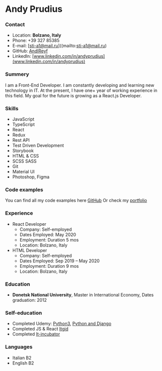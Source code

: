 # Andy Prudius
### Contact
* Location: __Bolzano, Italy__
* Phone: +39 327 85385
* E-mail: [sti-a1@mail.ru]((mailto:sti-a1@mail.ru)
* GitHub: [AndIReyf](https://github.com/AndIReyf)
* LinkedIn: [www.linkedin.com/in/andyprudius](www.linkedin.com/in/andyprudius)
  
### Summery
I am a Front-End Developer. I am constantly developing and learning new technology in IT. 
At the present, I have one+ year of working experience in this field. 
My goal for the future is growing as a React.js Developer.

### Skills
* JavaScript
* TypeScript
* React
* Redux
* Rest API
* Test Driven Development
* Storybook
* HTML & CSS
* SCSS SASS
* Git
* Material UI
* Photoshop, Figma

### Code examples
You can find all my code examples here [GitHub](https://github.com/AndIReyf)
Or check my [portfolio]()

### Experience
* React Developer
  * Company: Self-employed
  * Dates Employed: May 2020
  * Employment: Duration 5 mos
  * Location: Bolzano, Italy
* HTML Developer
  * Company: Self-employed
  * Dates Employed: Sep 2019 – May 2020
  * Employment: Duration 9 mos
  * Location: Bolzano, Italy
  
### Education
* __Donetsk National University__, Master in International Economy, Dates graduation: 2012

### Self-education
* Completed Udemy: [Python3](https://www.udemy.com/course/bestpython/), [Python and Django](https://www.udemy.com/course/python-and-django-full-stack-web-developer-bootcamp/)
* Completed JS & React [Itgid](https://itgid.info)
* Completed [It-incubator](https://it-incubator.by)

### Languages
* Italian B2
* English B2
